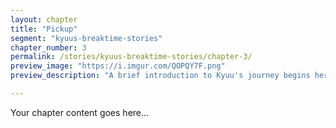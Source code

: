```yaml
---
layout: chapter
title: "Pickup"
segment: "kyuus-breaktime-stories"
chapter_number: 3
permalink: /stories/kyuus-breaktime-stories/chapter-3/
preview_image: "https://i.imgur.com/QOPQY7F.png"
preview_description: "A brief introduction to Kyuu's journey begins here."

---
```

Your chapter content goes here...

